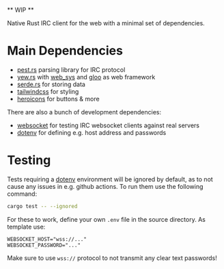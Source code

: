 ** WIP **

Native Rust IRC client for the web with a minimal set of dependencies.


# Main Dependencies

* [pest.rs] parsing library for IRC protocol
* [yew.rs] with [web_sys] and [gloo] as web framework
* [serde.rs] for storing data
* [tailwindcss] for styling
* [heroicons] for buttons & more

[pest.rs]: https://pest.rs/
[yew.rs]: https://yew.rs/
[web_sys]: https://docs.rs/web-sys/latest/web_sys/
[gloo]: https://docs.rs/gloo/latest/gloo/
[serde.rs]: https://serde.rs/
[tailwindcss]: https://tailwindcss.com/
[heroicons]: https://heroicons.com/

There are also a bunch of development dependencies:

* [websocket] for testing IRC websocket clients against real servers
* [dotenv] for defining e.g. host address and passwords

[websocket]: https://docs.rs/websocket/latest/websocket/
[dotenv]: https://docs.rs/dotenv/latest/dotenv/

# Testing

Tests requiring a [dotenv] environment will be ignored by default, as to not
cause any issues in e.g. github actions. To run them use the following command:

```bash
cargo test -- --ignored
```

For these to work, define your own `.env` file in the source directory. As
template use:

```
WEBSOCKET_HOST="wss://..."
WEBSOCKET_PASSWORD="..."
```

Make sure to use `wss://` protocol to not transmit any clear text passwords!

